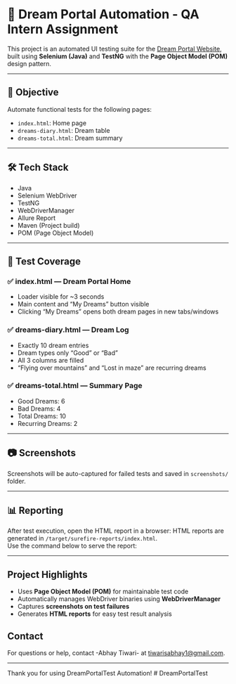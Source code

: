 # 🧪 Dream Portal Automation - QA Intern Assignment

This project is an automated UI testing suite for the [Dream Portal Website](https://arjitnigam.github.io/myDreams/), built using **Selenium (Java)** and **TestNG** with the **Page Object Model (POM)** design pattern.

---

## 📌 Objective

Automate functional tests for the following pages:

- `index.html`: Home page
- `dreams-diary.html`: Dream table
- `dreams-total.html`: Dream summary

---

## 🛠 Tech Stack

- Java
- Selenium WebDriver
- TestNG
- WebDriverManager
- Allure Report
- Maven (Project build)
- POM (Page Object Model)

---

## 🧪 Test Coverage

### ✅ index.html — Dream Portal Home
- Loader visible for ~3 seconds
- Main content and “My Dreams” button visible
- Clicking “My Dreams” opens both dream pages in new tabs/windows

### ✅ dreams-diary.html — Dream Log
- Exactly 10 dream entries
- Dream types only “Good” or “Bad”
- All 3 columns are filled
- “Flying over mountains” and “Lost in maze” are recurring dreams

### ✅ dreams-total.html — Summary Page
- Good Dreams: 6
- Bad Dreams: 4
- Total Dreams: 10
- Recurring Dreams: 2

---

## 📷 Screenshots

Screenshots will be auto-captured for failed tests and saved in `screenshots/` folder.

---

## 📊 Reporting

After test execution, open the HTML report in a browser:
HTML reports are generated in `/target/surefire-reports/index.html`.  
Use the command below to serve the report:

---

## Project Highlights

- Uses **Page Object Model (POM)** for maintainable test code
- Automatically manages WebDriver binaries using **WebDriverManager**
- Captures **screenshots on test failures**
- Generates **HTML reports** for easy test result analysis


## Contact

For questions or help, contact -Abhay Tiwari- at <tiwarisabhay1@gmail.com>.

---

Thank you for using DreamPortalTest Automation!
#   D r e a m P o r t a l T e s t 
 
 
